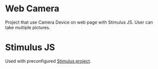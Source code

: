 # Web Camera
Project that use Camera Device on web page with Stimulus JS.
User can take multiple pictures.

# Stimulus JS
Used with preconfigured [Stimulus project](https://github.com/hotwired/stimulus).
